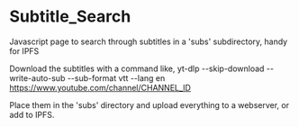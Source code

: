 # Subtitle_Search
Javascript page to search through subtitles in a 'subs' subdirectory, handy for IPFS

Download the subtitles with a command like, yt-dlp --skip-download --write-auto-sub --sub-format vtt --lang en https://www.youtube.com/channel/CHANNEL_ID

Place them in the 'subs' directory and upload everything to a webserver, or add to IPFS.
